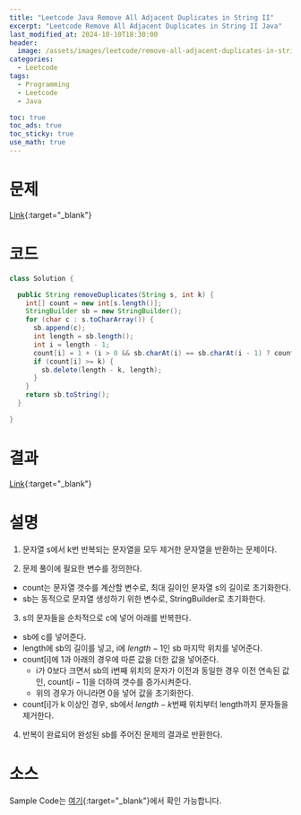 ```yaml
---
title: "Leetcode Java Remove All Adjacent Duplicates in String II"
excerpt: "Leetcode Remove All Adjacent Duplicates in String II Java"
last_modified_at: 2024-10-10T18:30:00
header:
  image: /assets/images/leetcode/remove-all-adjacent-duplicates-in-string-ii.png
categories:
  - Leetcode
tags:
  - Programming
  - Leetcode
  - Java

toc: true
toc_ads: true
toc_sticky: true
use_math: true
---
```

# 문제
[Link](https://leetcode.com/problems/remove-all-adjacent-duplicates-in-string-ii/){:target="_blank"}

# 코드
```java
class Solution {

  public String removeDuplicates(String s, int k) {
    int[] count = new int[s.length()];
    StringBuilder sb = new StringBuilder();
    for (char c : s.toCharArray()) {
      sb.append(c);
      int length = sb.length();
      int i = length - 1;
      count[i] = 1 + (i > 0 && sb.charAt(i) == sb.charAt(i - 1) ? count[i - 1] : 0);
      if (count[i] >= k) {
        sb.delete(length - k, length);
      }
    }
    return sb.toString();
  }

}
```

# 결과
[Link](https://leetcode.com/problems/remove-all-adjacent-duplicates-in-string-ii/submissions/1417886947/){:target="_blank"}

# 설명
1. 문자열 s에서 k번 반복되는 문자열을 모두 제거한 문자열을 반환하는 문제이다.

2. 문제 풀이에 필요한 변수를 정의한다.
- count는 문자열 갯수를 계산할 변수로, 최대 길이인 문자열 s의 길이로 초기화한다.
- sb는 동적으로 문자열 생성하기 위한 변수로, StringBuilder로 초기화한다.

3. s의 문자들을 순차적으로 c에 넣어 아래를 반복한다.
- sb에 c를 넣어준다.
- length에 sb의 길이를 넣고, i에 $length - 1$인 sb 마지막 위치를 넣어준다.
- count[i]에 1과 아래의 경우에 따른 값을 더한 값을 넣어준다.
  - i가 0보다 크면서 sb의 i번째 위치의 문자가 이전과 동일한 경우 이전 연속된 값인, count[$i - 1$]을 더하여 갯수를 증가시켜준다.
  - 위의 경우가 아니라면 0을 넣어 값을 초기화한다.
- count[i]가 k 이상인 경우, sb에서 $length - k$번째 위치부터 length까지 문자들을 제거한다.

4. 반복이 완료되어 완성된 sb를 주어진 문제의 결과로 반환한다.

# 소스
Sample Code는 [여기](https://github.com/GracefulSoul/leetcode/blob/master/src/main/java/gracefulsoul/problems/RemoveAllAdjacentDuplicatesInStringII.java){:target="_blank"}에서 확인 가능합니다.